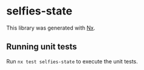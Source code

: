 # selfies-state

This library was generated with [Nx](https://nx.dev).

## Running unit tests

Run `nx test selfies-state` to execute the unit tests.
